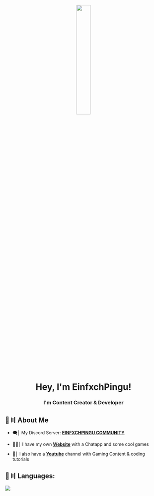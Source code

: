 <p align="center">
<a href="#"><img width="30%" height="auto" src="https://cdn.discordapp.com/attachments/985551183479463998/1001856009670758470/coding2.gif" height="175px"/></a>
</p>

<h1 align="center">Hey, I'm EinfxchPingu!</h1>
<h3 align="center">I'm Content Creator & Developer</h3>


## 🔎〣 About Me

- 🗨️│ My Discord Server: **[EINFXCHPINGU COMMUNITY](https://EinfxchPingu.de/discord)**
- 🧑‍💻│ I have my own **[Website](https://einfxchpingu.de)** with a Chatapp and some cool games

- 🎥│ I also have a **[Youtube](https://yt.einfxchpingu.de)** channel with Gaming Content & coding tutorials


## 🚀〣 Languages:

![](https://skillicons.dev/icons?i=java,github,mysql,git,html,css,php,javascript)

<br/>
</p>
